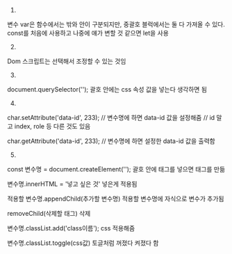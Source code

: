 1. 
변수 var은 함수에서는 밖와 안이 구분되지만, 중괄호 블럭에서는 둘 다 가져올 수 있다.
const를 처음에 사용하고 나중에 얘가 변할 것 같으면 let을 사용

2. 
Dom 스크립트는 선택해서 조정할 수 있는 것임

3. 
document.querySelector('');
괄호 안에는 css 속성 값을 넣는다 생각하면 됨

4. 
char.setAttribute('data-id', 233);
// 변수명에 하면 data-id 값을 설정해줌
// id 말고 index, role 등 다른 것도 있음

char.getAttribute('data-id', 233);
// 변수명에 하면 설정한 data-id 값을 출력함

5. 
const 변수명 = document.createElement('');
괄호 안에 태그를 넣으면 태그를 만듦

변수명.innerHTML = '넣고 싶은 것'
넣은게 적용됨

적용할 변수명.appendChild(추가할 변수명)
적용할 변수명에 자식으로 변수가 추가됨

removeChild(삭제할 태그)
삭제

변수명.classList.add('class이름');
css 적용해줌

변수명.classList.toggle(css값)
토글처럼 꺼졌다 켜졌다 함